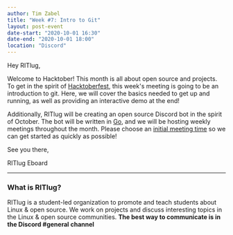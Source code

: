 ```yaml
---
author: Tim Zabel
title: "Week #7: Intro to Git"
layout: post-event
date-start: "2020-10-01 16:30"
date-end: "2020-10-01 18:00"
location: "Discord"
---
```


Hey RITlug,


Welcome to Hacktober! This month is all about open source and projects. To get in the spirit of [Hacktoberfest](https://hacktoberfest.digitalocean.com/), this week's meeting is going to be an introduction to git. Here, we will cover the basics needed to get up and running, as well as providing an interactive demo at the end!

Additionally, RITlug will be creating an open source Discord bot in the spirit of October. The bot will be written in [Go](https://golang.org/), and we will be hosting weekly meetings throughout the month. Please choose an [initial meeting time](http://whenisgood.net/nyrg2gw) so we can get started as quickly as possible! 



See you there,

RITlug Eboard


---

### What is RITlug?

RITlug is a student-led organization to promote and teach students about Linux & open source.
We work on projects and discuss interesting topics in the Linux & open source communities.
**The best way to communicate is in the Discord #general channel**

